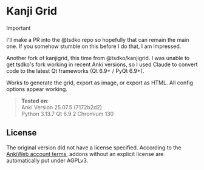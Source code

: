 Kanji Grid
==========

>[!IMPORTANT]
>I'll make a PR into the @tsdko repo so hopefully that can remain the main one. If you somehow stumble on this before I do that, I am impressed.

Another fork of kanjigrid, this time from @tsdko/kanjigrid. I was unable to get tsdko's fork working in recent Anki versions, so I used Claude to convert code to the latest Qt frameworks (Qt 6.9+ / PyQt 6.9+).

Works to generate the grid, export as image, or export as HTML. All config options appear working.

> **Tested on**:<br>
> Anki Version ⁨25.07.5 (7172b2d2)⁩<br>
> Python 3.13.7 Qt 6.9.2 Chromium 130<br>

License
-------

The original version did not have a license specified. According to the
[AnkiWeb account terms][1], addons without an explicit license are
automatically put under AGPLv3.

[0]: https://forum.koohii.com/thread-10283.html
[1]: https://ankiweb.net/account/terms
